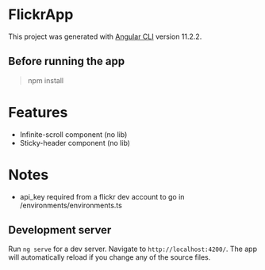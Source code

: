 # FlickrApp

This project was generated with [Angular CLI](https://github.com/angular/angular-cli) version 11.2.2.

## Before running the app

> npm install

# Features

- Infinite-scroll component (no lib)
- Sticky-header component (no lib)

# Notes
 - api_key required from a flickr dev account to go in /environments/environments.ts

## Development server

Run `ng serve` for a dev server. Navigate to `http://localhost:4200/`. The app will automatically reload if you change any of the source files.

